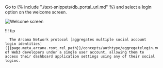 Go to {% include "./text-snippets/db_portal_url.md" %} and select a login option on the welcome screen.

![Welcome screen](/img/ab_db_welcome.png)

!!! tip
    
      The Arcana Network protocol [aggregates multiple social account login identities]({{page.meta.arcana.root_rel_path}}/concepts/authtype/aggregatelogin.md) of Web3 developers under a single user account, allowing them to access their dashboard application settings using any of their social logins.
